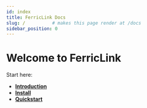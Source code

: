 ```yaml
---
id: index
title: FerricLink Docs
slug: /          # makes this page render at /docs
sidebar_position: 0
---
```


# Welcome to FerricLink

Start here:

- **[Introduction](/FerricLink/docs/intro)**
- **[Install](/FerricLink/docs/install)**
- **[Quickstart](/FerricLink/docs/quickstart)**
